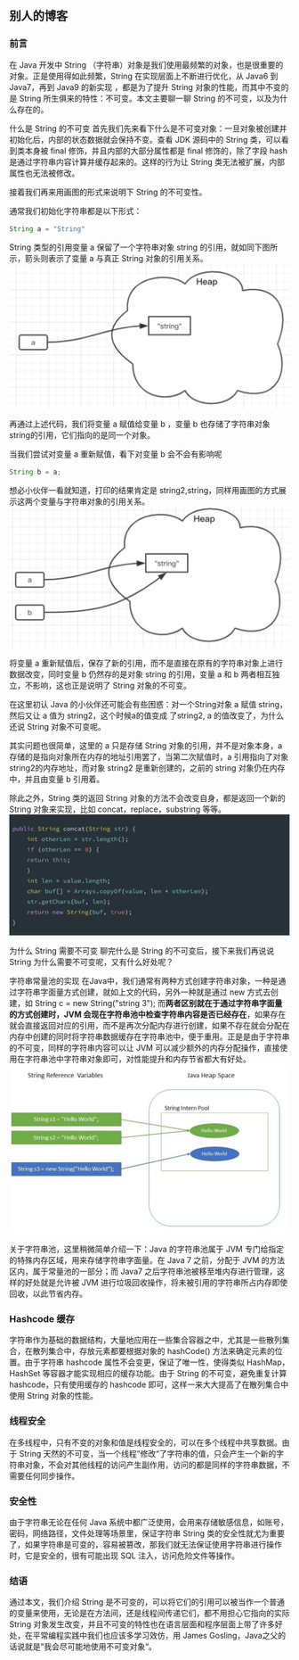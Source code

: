 ## 别人的博客

### 前言
在 Java 开发中 String （字符串）对象是我们使用最频繁的对象，也是很重要的对象。正是使用得如此频繁，String 在实现层面上不断进行优化，从 Java6 到 Java7，再到 Java9 的新实现 ，都是为了提升 String 对象的性能，而其中不变的是 String 所生俱来的特性：不可变。本文主要聊一聊 String 的不可变，以及为什么存在的。

什么是 String 的不可变
首先我们先来看下什么是不可变对象：一旦对象被创建并初始化后，内部的状态数据就会保持不变。查看 JDK 源码中的 String 类，可以看到类本身被 final 修饰，并且内部的大部分属性都是 final 修饰的，除了字段 hash 是通过字符串内容计算并缓存起来的。这样的行为让 String 类无法被扩展，内部属性也无法被修改。

接着我们再来用画图的形式来说明下 String 的不可变性。

通常我们初始化字符串都是以下形式：
```java
String a = "String"
```
String 类型的引用变量 a 保留了一个字符串对象 string 的引用，就如同下图所示，箭头则表示了变量 a 与真正 String 对象的引用关系。
![alt text](./img/image-11.png)


再通过上述代码，我们将变量 a 赋值给变量 b ，变量 b 也存储了字符串对象 string的引用，它们指向的是同一个对象。



当我们尝试对变量 a 重新赋值，看下对变量 b 会不会有影响呢
```java
String b = a;
```


想必小伙伴一看就知道，打印的结果肯定是 string2,string，同样用画图的方式展示这两个变量与字符串对象的引用关系。
![alt text](./img/image-12.png)


将变量 a 重新赋值后，保存了新的引用，而不是直接在原有的字符串对象上进行数据改变，同时变量 b 仍然存的是对象 string 的引用，变量 a 和 b 两者相互独立，不影响，这也正是说明了 String 对象的不可变。

在这里初认 Java 的小伙伴还可能会有些困惑：对一个String对象 a 赋值 string，然后又让 a 值为 string2，这个时候a的值变成 了string2, a 的值改变了，为什么还说 String 对象不可变呢。

其实问题也很简单，这里的 a 只是存储 String 对象的引用，并不是对象本身，a 存储的是指向对象所在内存的地址引用罢了，当第二次赋值时，a 引用指向了对象 string2的内存地址，而对象 string2 是重新创建的，之前的 string 对象仍在内存中，并且由变量 b 引用着。

除此之外，String 类的返回 String 对象的方法不会改变自身，都是返回一个新的 String 对象来实现，比如 concat，replace，substring 等等。
![alt text](./img/image-13.png)


为什么 String 需要不可变
聊完什么是 String 的不可变后，接下来我们再说说 String 为什么需要不可变呢，又有什么好处呢？

字符串常量池的实现
在Java中，我们通常有两种方式创建字符串对象，一种是通过字符串字面量方式创建，就如上文的代码，另外一种就是通过 new 方式去创建，如 String c = new String("string 3"); 而**两者区别就在于通过字符串字面量的方式创建时，JVM 会现在字符串池中检查字符串内容是否已经存在**，如果存在就会直接返回对应的引用，而不是再次分配内存进行创建，如果不存在就会分配在内存中创建的同时将字符串数据缓存在字符串池中，便于重用。正是是由于字符串的不可变，同样的字符串内容可以让 JVM 可以减少额外的内存分配操作，直接使用在字符串池中字符串对象即可，对性能提升和内存节省都大有好处。
![alt text](./img/image-14.png)


关于字符串池，这里稍微简单介绍一下：Java 的字符串池属于 JVM 专门给指定的特殊内存区域，用来存储字符串字面量。在 Java 7 之前，分配于 JVM 的方法区内，属于常量池的一部分；而 Java7 之后字符串池被移至堆内存进行管理，这样的好处就是允许被 JVM 进行垃圾回收操作，将未被引用的字符串所占内存即使回收，以此节省内存。

### Hashcode 缓存
字符串作为基础的数据结构，大量地应用在一些集合容器之中，尤其是一些散列集合，在散列集合中，存放元素都要根据对象的 hashCode() 方法来确定元素的位置。由于字符串 hashcode 属性不会变更，保证了唯一性，使得类似 HashMap，HashSet 等容器才能实现相应的缓存功能。由于 String 的不可变，避免重复计算 hashcode，只有使用缓存的 hashcode 即可，这样一来大大提高了在散列集合中使用 String 对象的性能。

### 线程安全
在多线程中，只有不变的对象和值是线程安全的，可以在多个线程中共享数据。由于 String 天然的不可变，当一个线程”修改“了字符串的值，只会产生一个新的字符串对象，不会对其他线程的访问产生副作用，访问的都是同样的字符串数据，不需要任何同步操作。

### 安全性
由于字符串无论在任何 Java 系统中都广泛使用，会用来存储敏感信息，如账号，密码，网络路径，文件处理等场景里，保证字符串 String 类的安全性就尤为重要了，如果字符串是可变的，容易被篡改，那我们就无法保证使用字符串进行操作时，它是安全的，很有可能出现 SQL 注入，访问危险文件等操作。

### 结语
通过本文，我们介绍 String 是不可变的，可以将它们的引用可以被当作一个普通的变量来使用，无论是在方法间，还是线程间传递它们，都不用担心它指向的实际 String 对象发生改变，并且不可变的特性也在语言层面和程序层面上带了许多好处，在平常编程实践中我们也应该多学习效仿，用 James Gosling，Java之父的话说就是”我会尽可能地使用不可变对象“。